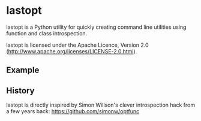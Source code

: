 lastopt
=======

lastopt is a Python utility for quickly creating command line utilities using
function and class introspection.

lastopt is licensed under the Apache Licence, Version 2.0
(http://www.apache.org/licenses/LICENSE-2.0.html).

Example
-------




History
-------

lastopt is directly inspired by Simon Willson's clever introspection hack from
a few years back: https://github.com/simonw/optfunc
